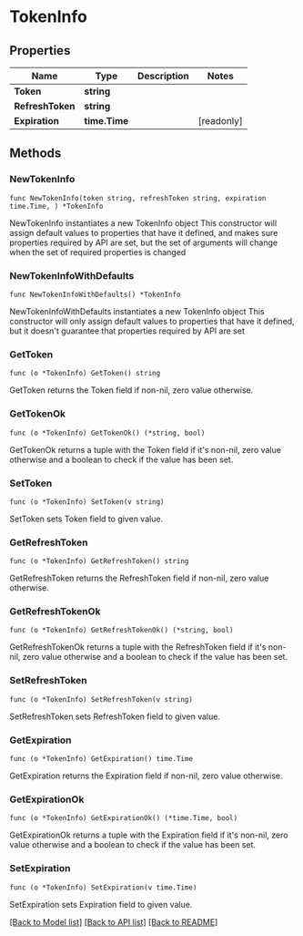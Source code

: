 # TokenInfo

## Properties

Name | Type | Description | Notes
------------ | ------------- | ------------- | -------------
**Token** | **string** |  | 
**RefreshToken** | **string** |  | 
**Expiration** | **time.Time** |  | [readonly] 

## Methods

### NewTokenInfo

`func NewTokenInfo(token string, refreshToken string, expiration time.Time, ) *TokenInfo`

NewTokenInfo instantiates a new TokenInfo object
This constructor will assign default values to properties that have it defined,
and makes sure properties required by API are set, but the set of arguments
will change when the set of required properties is changed

### NewTokenInfoWithDefaults

`func NewTokenInfoWithDefaults() *TokenInfo`

NewTokenInfoWithDefaults instantiates a new TokenInfo object
This constructor will only assign default values to properties that have it defined,
but it doesn't guarantee that properties required by API are set

### GetToken

`func (o *TokenInfo) GetToken() string`

GetToken returns the Token field if non-nil, zero value otherwise.

### GetTokenOk

`func (o *TokenInfo) GetTokenOk() (*string, bool)`

GetTokenOk returns a tuple with the Token field if it's non-nil, zero value otherwise
and a boolean to check if the value has been set.

### SetToken

`func (o *TokenInfo) SetToken(v string)`

SetToken sets Token field to given value.


### GetRefreshToken

`func (o *TokenInfo) GetRefreshToken() string`

GetRefreshToken returns the RefreshToken field if non-nil, zero value otherwise.

### GetRefreshTokenOk

`func (o *TokenInfo) GetRefreshTokenOk() (*string, bool)`

GetRefreshTokenOk returns a tuple with the RefreshToken field if it's non-nil, zero value otherwise
and a boolean to check if the value has been set.

### SetRefreshToken

`func (o *TokenInfo) SetRefreshToken(v string)`

SetRefreshToken sets RefreshToken field to given value.


### GetExpiration

`func (o *TokenInfo) GetExpiration() time.Time`

GetExpiration returns the Expiration field if non-nil, zero value otherwise.

### GetExpirationOk

`func (o *TokenInfo) GetExpirationOk() (*time.Time, bool)`

GetExpirationOk returns a tuple with the Expiration field if it's non-nil, zero value otherwise
and a boolean to check if the value has been set.

### SetExpiration

`func (o *TokenInfo) SetExpiration(v time.Time)`

SetExpiration sets Expiration field to given value.



[[Back to Model list]](../README.md#documentation-for-models) [[Back to API list]](../README.md#documentation-for-api-endpoints) [[Back to README]](../README.md)


